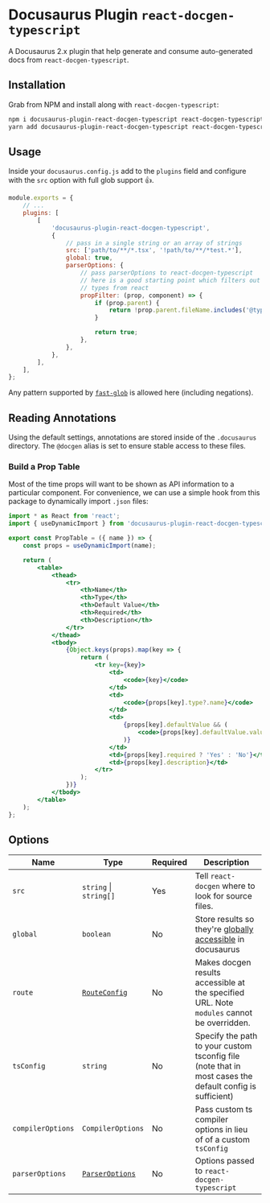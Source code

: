# Docusaurus Plugin `react-docgen-typescript`

A Docusaurus 2.x plugin that help generate and consume auto-generated docs from
`react-docgen-typescript`.

## Installation

Grab from NPM and install along with `react-docgen-typescript`:

```sh
npm i docusaurus-plugin-react-docgen-typescript react-docgen-typescript # or
yarn add docusaurus-plugin-react-docgen-typescript react-docgen-typescript
```

## Usage

Inside your `docusaurus.config.js` add to the `plugins` field and configure with the `src` option
with full glob support :+1:.

```js
module.exports = {
    // ...
    plugins: [
        [
            'docusaurus-plugin-react-docgen-typescript',
            {
                // pass in a single string or an array of strings
                src: ['path/to/**/*.tsx', '!path/to/**/*test.*'],
                global: true,
                parserOptions: {
                    // pass parserOptions to react-docgen-typescript
                    // here is a good starting point which filters out all
                    // types from react
                    propFilter: (prop, component) => {
                        if (prop.parent) {
                            return !prop.parent.fileName.includes('@types/react');
                        }

                        return true;
                    },
                },
            },
        ],
    ],
};
```

Any pattern supported by [`fast-glob`](https://github.com/mrmlnc/fast-glob) is allowed here
(including negations).

## Reading Annotations

Using the default settings, annotations are stored inside of the `.docusaurus` directory. The
`@docgen` alias is set to ensure stable access to these files.

### Build a Prop Table

Most of the time props will want to be shown as API information to a particular component. For
convenience, we can use a simple hook from this package to dynamically import `.json` files:

```jsx
import * as React from 'react';
import { useDynamicImport } from 'docusaurus-plugin-react-docgen-typescript/pkg/dist-src/hooks/useDynamicImport';

export const PropTable = ({ name }) => {
    const props = useDynamicImport(name);

    return (
        <table>
            <thead>
                <tr>
                    <th>Name</th>
                    <th>Type</th>
                    <th>Default Value</th>
                    <th>Required</th>
                    <th>Description</th>
                </tr>
            </thead>
            <tbody>
                {Object.keys(props).map(key => {
                    return (
                        <tr key={key}>
                            <td>
                                <code>{key}</code>
                            </td>
                            <td>
                                <code>{props[key].type?.name}</code>
                            </td>
                            <td>
                                {props[key].defaultValue && (
                                    <code>{props[key].defaultValue.value}</code>
                                )}
                            </td>
                            <td>{props[key].required ? 'Yes' : 'No'}</td>
                            <td>{props[key].description}</td>
                        </tr>
                    );
                })}
            </tbody>
        </table>
    );
};
```

## Options

| Name              | Type                                                                               | Required | Description                                                                                                                                                |
| ----------------- | ---------------------------------------------------------------------------------- | -------- | ---------------------------------------------------------------------------------------------------------------------------------------------------------- |
| `src`             | `string` \| `string[]`                                                             | Yes      | Tell `react-docgen` where to look for source files.                                                                                                        |
| `global`          | `boolean`                                                                          | No       | Store results so they're [globally accessible](https://v2.docusaurus.io/docs/docusaurus-core#useplugindatapluginname-string-pluginid-string) in docusaurus |
| `route`           | [`RouteConfig`](https://v2.docusaurus.io/docs/lifecycle-apis#actions)              | No       | Makes docgen results accessible at the specified URL. Note `modules` cannot be overridden.                                                                 |
| `tsConfig`        | `string`                                                                           | No       | Specify the path to your custom tsconfig file (note that in most cases the default config is sufficient)                                                   |
| `compilerOptions` | `CompilerOptions`                                                                  | No       | Pass custom ts compiler options in lieu of of a custom `tsConfig`                                                                                          |
| `parserOptions`   | [`ParserOptions`](https://github.com/styleguidist/react-docgen-typescript#options) | No       | Options passed to `react-docgen-typescript`                                                                                                                |
